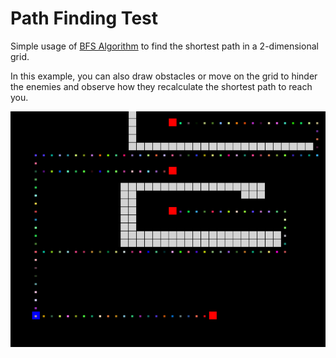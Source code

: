 # Path Finding Test

Simple usage of [BFS Algorithm](https://en.wikipedia.org/wiki/Breadth-first_search) to find the shortest path in a 2-dimensional grid. 

In this example, you can also draw obstacles or move on the grid to hinder the enemies and observe how they recalculate the shortest path to reach you.

![example image](./resources/pathfinding.png)